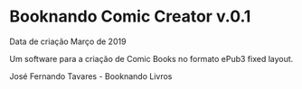 # Booknando Comic Creator v.0.1
Data de criação Março de 2019

Um software para a criação de Comic Books no formato ePub3 fixed layout.

José Fernando Tavares - Booknando Livros
